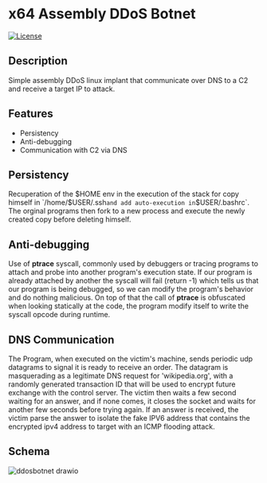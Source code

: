 # x64 Assembly DDoS Botnet

[![License](https://img.shields.io/badge/license-MIT-blue.svg)](LICENSE)
## Description

Simple assembly DDoS linux implant that communicate over DNS to a C2 and receive a target IP to attack.

## Features
- Persistency
- Anti-debugging
- Communication with C2 via DNS

## Persistency
Recuperation of the $HOME env in the execution of the stack for copy himself in `/home/$USER/.ssh` and add auto-execution in `$USER/.bashrc`.  The orginal programs then fork to a new process and execute the newly created copy before deleting himself.

## Anti-debugging

Use of **ptrace** syscall, commonly used by debuggers or tracing programs to attach and probe into another program's execution state. If our program is already attached by another the syscall will fail (return -1) which tells us that our program is being debugged, so we can modify the program's behavior and do nothing malicious. On top of that the call of **ptrace** is obfuscated when looking statically at the code, the program modify itself to write the syscall opcode during runtime.

## DNS Communication

The Program, when executed on the victim's machine, sends periodic udp datagrams to signal it is ready to receive an order. The datagram is masquerading as a legitimate DNS request for 'wikipedia.org', with a randomly generated transaction ID that will be used to encrypt future exchange with the control server. The victim then waits a few second waiting for an answer, and if none comes, it closes the socket and waits for another few seconds before trying again.
If an answer is received, the victim parse the answer to isolate the fake IPV6 address that contains the encrypted ipv4 address to target with an ICMP flooding attack.

## Schema  
![ddosbotnet drawio](https://github.com/Bruckyy/AssemblyBotnet/assets/73838483/b9e8b7ac-fa0f-4e43-b64a-fdcc7b8c03e0)
